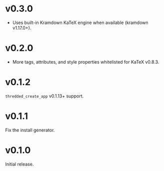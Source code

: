 # v0.3.0

* Uses built-in Kramdown KaTeX engine when available (kramdown v1.17.0+).

# v0.2.0

* More tags, attributes, and style properties whitelisted for KaTeX v0.8.3.

# v0.1.2

`thredded_create_app` v0.1.13+ support.

# v0.1.1

Fix the install generator.

# v0.1.0

Initial release.
